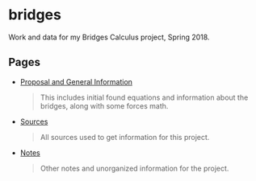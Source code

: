 # bridges
Work and data for my Bridges Calculus project, Spring 2018.

## Pages
- [Proposal and General Information](main)
    > This includes initial found equations and information about the bridges, along with some forces math.
- [Sources](sources)
    > All sources used to get information for this project.
- [Notes](notes)
    > Other notes and unorganized information for the project.
